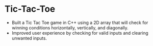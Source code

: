 # Tic-Tac-Toe
- Built a Tic Tac Toe game in C++ using a 2D array that will check for winning conditions horizontally, vertically, and diagonally.
- Improved user experience by checking for valid inputs and clearing unwanted inputs. 
